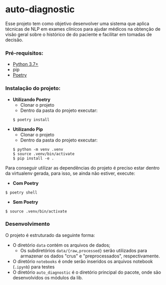 # auto-diagnostic

Esse projeto tem como objetivo desenvolver uma sistema que aplica técnicas de NLP em exames clínicos para ajudar médicos na obtenção de visão geral sobre o histórico de do paciente e facilitar em tomadas de decisão.

### Pré-requisitos:

- [Python 3.7+](https://www.python.org/downloads/)
- pip
- [Poetry](https://python-poetry.org/)

### Instalação do projeto:

- **Utilizando Poetry**
    + Clonar o projeto
    + Dentro da pasta do projeto executar:
    ```
    $ poetry install
    ```
- **Utilizando Pip**
    + Clonar o projeto
    + Dentro da pasta do projeto executar:
    ```
    $ python -m venv .venv
    $ source .venv/bin/activate
    $ pip install -e .
    ```

Para conseguir utilizar as dependências do projeto é preciso estar dentro da virtualenv gerada, para isso, se ainda não estiver, execute:

- **Com Poetry**
```
$ poetry shell
```

- **Sem Poetry**
```
$ source .venv/bin/activate
```

### Desenvolvimento

O projeto é estruturado da seguinte forma:

- O diretório `data` contém os arquivos de dados;
    + Os subdiretórios `data/{raw,processed}` serão utilizados para armazenar os dados "crus" e "preprocessados", respectivamente.
- O diretório `notebooks` é onde serão inseridos os arquivos notebook (`.ipynb`) para testes
- O diretório `auto_diagnostic` é o diretório principal do pacote, onde são desenvolvidos os módulos da lib.
